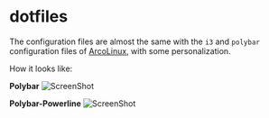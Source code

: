 # dotfiles

The configuration files are almost the same with the `i3` and `polybar` configuration files of [ArcoLinux](https://arcolinux.info/), with some personalization.

How it looks like:

**Polybar**
![ScreenShot](https://i.imgur.com/W8I2XVk.jpg)

**Polybar-Powerline**
![ScreenShot](https://i.imgur.com/UDXYk7E.jpg)

